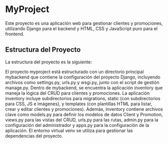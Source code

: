 # MyProject

Este proyecto es una aplicación web para gestionar clientes y promociones, utilizando Django para el backend y HTML, CSS y JavaScript puro para el frontend.

## Estructura del Proyecto

La estructura del proyecto es la siguiente:

El proyecto myproject está estructurado con un directorio principal mybackend que contiene la configuración del proyecto Django, incluyendo archivos como settings.py, urls.py y wsgi.py, junto con el script de gestión manage.py. Dentro de mybackend, se encuentra la aplicación inventory que maneja la lógica del CRUD para clientes y promociones. La aplicación inventory incluye subdirectorios para migrations, static (con subdirectorios para CSS, JS e imágenes), y templates (con plantillas HTML para listar, crear y editar clientes y promociones). Además, inventory contiene archivos clave como models.py para definir los modelos de datos Client y Promotion, views.py para las vistas del CRUD, urls.py para las rutas, admin.py para la configuración del administrador y apps.py para la configuración de la aplicación. El entorno virtual venv se utiliza para gestionar las dependencias del proyecto.